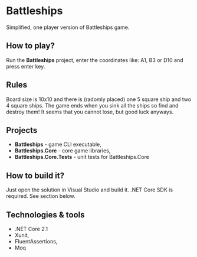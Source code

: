 # Battleships

Simplified, one player version of Battleships game.


## How to play?

Run the **Battleships** project, enter the coordinates like: A1, B3 or D10 and press enter key.

## Rules

Board size is 10x10 and there is (radomly placed) one 5 square ship and two 4 square ships. The game ends when you sink all the ships so find and destroy them! It seems that you cannot lose, but good luck anyways. 

## Projects

* **Battleships** - game CLI executable,
* **Battleships.Core** - core game libraries,
* **Battleships.Core.Tests** - unit tests for Battleships.Core

## How to build it?
Just open the solution in Visual Studio and build it. .NET Core SDK is required. See section below.

## Technologies & tools
* .NET Core 2.1
* Xunit,
* FluentAssertions,
* Moq


